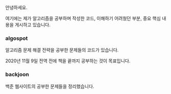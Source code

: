 안녕하세요. 

여기에는 제가 알고리즘을 공부하며 작성한 코드, 이해하기 어려웠던 부분, 중요 핵심 내용을 게시하고 있습니다.

### algospot
알고리즘 문제 해결 전략을 공부한 문제들의 코드가 있습니다. 

2020년 11월 9일 전역 전에 책을 끝까지 공부하는 것이 목표입니다.

### backjoon
백준 웹사이트의 공부한 문제들을 정리했습니다.
